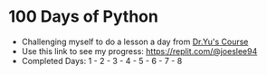# 100 Days of Python
- Challenging myself to do a lesson a day from [Dr.Yu's Course](https://digitalu.udemy.com/course/100-days-of-code/learn/lecture/23154980?start=15#overview)
- Use this link to see my progress: https://replit.com/@joeslee94
- Completed Days: 1 - 2 - 3 - 4 - 5 - 6 - 7 - 8

